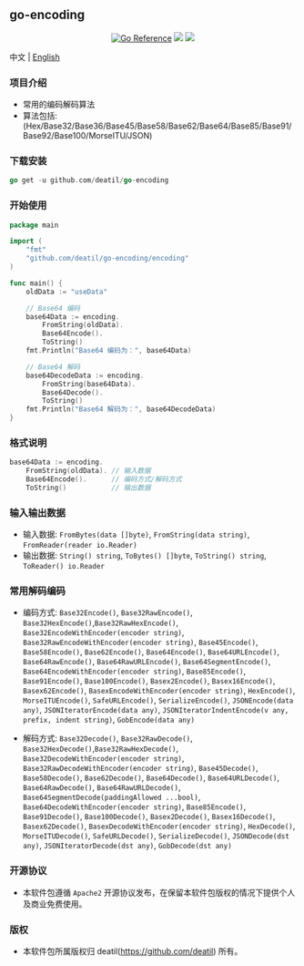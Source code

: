 ## go-encoding

<p align="center">
<a href="https://pkg.go.dev/github.com/deatil/go-encoding" ><img src="https://pkg.go.dev/badge/deatil/go-encoding.svg" alt="Go Reference"></a>
<a href="https://codecov.io/gh/deatil/go-encoding" ><img src="https://codecov.io/gh/deatil/go-encoding/graph/badge.svg?token=SS2Z1IY0XL"/></a>
<img src="https://goreportcard.com/badge/github.com/deatil/go-encoding" />
</p>

中文 | [English](README.md)

### 项目介绍

*  常用的编码解码算法
*  算法包括: (Hex/Base32/Base36/Base45/Base58/Base62/Base64/Base85/Base91/Base92/Base100/MorseITU/JSON)


### 下载安装

~~~go
go get -u github.com/deatil/go-encoding
~~~


### 开始使用

~~~go
package main

import (
    "fmt"
    "github.com/deatil/go-encoding/encoding"
)

func main() {
    oldData := "useData"

    // Base64 编码
    base64Data := encoding.
        FromString(oldData).
        Base64Encode().
        ToString()
    fmt.Println("Base64 编码为：", base64Data)

    // Base64 解码
    base64DecodeData := encoding.
        FromString(base64Data).
        Base64Decode().
        ToString()
    fmt.Println("Base64 解码为：", base64DecodeData)
}
~~~


### 格式说明

~~~go
base64Data := encoding.
    FromString(oldData). // 输入数据
    Base64Encode().      // 编码方式/解码方式
    ToString()           // 输出数据
~~~


### 输入输出数据

*  输入数据:
`FromBytes(data []byte)`, `FromString(data string)`, `FromReader(reader io.Reader)`
*  输出数据:
`String() string`, `ToBytes() []byte`, `ToString() string`, `ToReader() io.Reader`


### 常用解码编码

*  编码方式:
`Base32Encode()`, `Base32RawEncode()`,  `Base32HexEncode()`,`Base32RawHexEncode()`,  `Base32EncodeWithEncoder(encoder string)`, `Base32RawEncodeWithEncoder(encoder string)`,
`Base45Encode()`,
`Base58Encode()`,
`Base62Encode()`,
`Base64Encode()`, `Base64URLEncode()`, `Base64RawEncode()`, `Base64RawURLEncode()`, `Base64SegmentEncode()`, `Base64EncodeWithEncoder(encoder string)`,
`Base85Encode()`,
`Base91Encode()`,
`Base100Encode()`,
`Basex2Encode()`, `Basex16Encode()`, `Basex62Encode()`, `BasexEncodeWithEncoder(encoder string)`,
`HexEncode()`,
`MorseITUEncode()`,
`SafeURLEncode()`,
`SerializeEncode()`,
`JSONEncode(data any)`, `JSONIteratorEncode(data any)`, `JSONIteratorIndentEncode(v any, prefix, indent string)`,
`GobEncode(data any)`

*  解码方式:
`Base32Decode()`, `Base32RawDecode()`,  `Base32HexDecode()`,`Base32RawHexDecode()`,  `Base32DecodeWithEncoder(encoder string)`, `Base32RawDecodeWithEncoder(encoder string)`,
`Base45Decode()`,
`Base58Decode()`,
`Base62Decode()`,
`Base64Decode()`, `Base64URLDecode()`, `Base64RawDecode()`, `Base64RawURLDecode()`, `Base64SegmentDecode(paddingAllowed ...bool)`, `Base64DecodeWithEncoder(encoder string)`,
`Base85Encode()`,
`Base91Decode()`,
`Base100Decode()`,
`Basex2Decode()`, `Basex16Decode()`, `Basex62Decode()`, `BasexDecodeWithEncoder(encoder string)`,
`HexDecode()`,
`MorseITUDecode()`,
`SafeURLDecode()`,
`SerializeDecode()`,
`JSONDecode(dst any)`, `JSONIteratorDecode(dst any)`,
`GobDecode(dst any)`


### 开源协议

*  本软件包遵循 `Apache2` 开源协议发布，在保留本软件包版权的情况下提供个人及商业免费使用。


### 版权

*  本软件包所属版权归 deatil(https://github.com/deatil) 所有。
